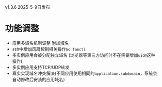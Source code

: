 v1.3.6 2025-5-9日发布

# 功能调整

- 应用多域名机制调整 [附加域名](../advanced-secondary-domains)
- ssh中增加风扇控制相关操作`hc fanctl`
- 多实例应用会被分配独立域名 (浏览器等第三方访问时不在需要增加`uid@`这种操作)
- 多实例应用支持TCP/UDP转发
- 真实实现域名冲突解决(不同应用使用相同的`application.subdomain`，系统会自动修改后安装的应用域名)
